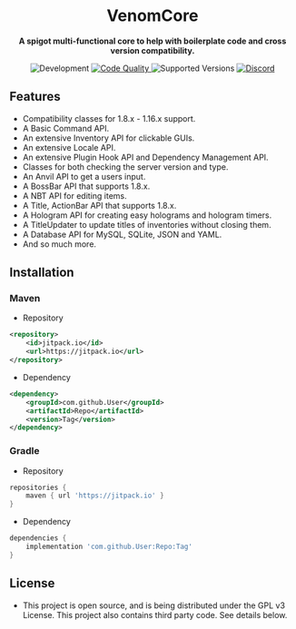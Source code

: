 <h1 align="center">VenomCore</h1>

<p align="center">
<b>
A spigot multi-functional core to help with boilerplate code and cross version compatibility.
</b>
</p>

<p align="center">
<a>
<img alt="Development" src="https://img.shields.io/badge/development-active-brightgreen">
</a>
<a href="https://www.codacy.com?utm_source=github.com&amp;utm_medium=referral&amp;utm_content=Alp1352/VenomCore&amp;utm_campaign=Badge_Grade">
<img alt= "Code Quality" src="https://app.codacy.com/project/badge/Grade/bb1d8d7968894d8895cc0f07497e552c">
</a>
<a>
<img alt="Supported Versions" src="https://img.shields.io/badge/tested%20versions-1.8--1.16.5-brightgreen">
</a>
<a href="discord.gg/fJmv8mtWWE">
<img alt= "Discord" src="https://img.shields.io/discord/783264157373562890?color=7289DA&label=Discord&logo=discord&logoColor=7289DA">
</a>
</p>

## Features
- Compatibility classes for 1.8.x - 1.16.x support.
- A Basic Command API.
- An extensive Inventory API for clickable GUIs.
- An extensive Locale API.
- An extensive Plugin Hook API and Dependency Management API.
- Classes for both checking the server version and type.
- An Anvil API to get a users input.
- A BossBar API that supports 1.8.x.
- A NBT API for editing items.  
- A Title, ActionBar API that supports 1.8.x.
- A Hologram API for creating easy holograms and hologram timers.
- A TitleUpdater to update titles of inventories without closing them.
- A Database API for MySQL, SQLite, JSON and YAML.
- And so much more.

## Installation

### Maven

- Repository
```xml
<repository>
    <id>jitpack.io</id>
    <url>https://jitpack.io</url>
</repository>
```

- Dependency

```xml
<dependency>
    <groupId>com.github.User</groupId>
    <artifactId>Repo</artifactId>
    <version>Tag</version>
</dependency>
```


### Gradle

- Repository
```groovy
repositories {
    maven { url 'https://jitpack.io' }
}
```

- Dependency
```groovy
dependencies {
    implementation 'com.github.User:Repo:Tag'
}
```
## License

- This project is open source, and is being distributed under the GPL v3 License. This project also contains third party code. See details below.
